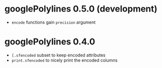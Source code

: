 # googlePolylines 0.5.0 (development)

* `encode` functions gain `precision` argument


# googlePolylines 0.4.0

* `[.sfencoded` subset to keep encoded attributes
* `print.sfencoded` to nicely print the encoded columns